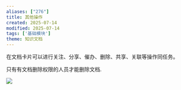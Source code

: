 ```yaml
---
aliases: ["276"]
title: 其他操作
created: 2025-07-14
modified: 2025-07-14
tags: ['基础模块']
theme: 知识文档
---
```


在文档卡片可以进行关注、分享、催办、删除、共享、关联等操作同任务。

只有有文档删除权限的人员才能删除文档.

![](https://myhelpdoc.oss-cn-heyuan.aliyuncs.com/mdimages/ee28a24663442b87d6db4bdabe310c96.jpg)